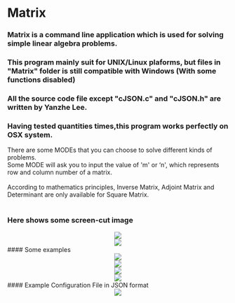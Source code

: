 # Matrix

### Matrix is a command line application which is used for solving simple linear algebra problems.<br>
### This program mainly suit for UNIX/Linux plaforms, but files in "Matrix" folder is still compatible with Windows (With some functions disabled)<br>
### All the source code file except "cJSON.c" and "cJSON.h" are written by Yanzhe Lee.
### Having tested quantities times,this program works perfectly on OSX system.
There are some MODEs that you can choose to solve different kinds of problems.<br>
Some MODE will ask you to input the value of 'm' or ‘n', which represents row and column number of a matrix.<br><br>
According to mathematics principles, Inverse Matrix, Adjoint Matrix and Determinant are only available for Square Matrix.<br><br>
### Here shows some screen-cut image<br>
<div align=center>
<img src="https://github.com/YanzheL/Matrix/blob/master_OSX/main_menu.png">
</div>
<div align=center>
<img src="https://github.com/YanzheL/Matrix/blob/master_OSX/help_page.png">
</div>
#### Some examples<br>
<div align=center>
<img src="https://github.com/YanzheL/Matrix/blob/master_OSX/MODE8-A.png">
</div>
<div align=center>
<img src="https://github.com/YanzheL/Matrix/blob/master_OSX/MODE8-B.png">
</div>
<div align=center>
<img src="https://github.com/YanzheL/Matrix/blob/master_OSX/MODE2.png">
</div>
<div align=center>
<img src="https://github.com/YanzheL/Matrix/blob/master_OSX/MODE7.png">
</div>
#### Example Configuration File in JSON format<br>
<div align=center>
<img src="https://github.com/YanzheL/Matrix/blob/master_OSX/Example_Config.png">
</div>
